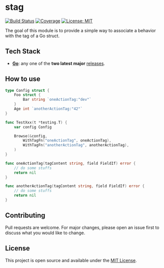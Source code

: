 # stag

[![Build Status](https://github.com/SylvainDumas/stag/workflows/ci/badge.svg)](https://github.com/SylvainDumas/stag/actions?query=workflow%3Aci+branch%3Amain)
[![Coverage](https://sonarcloud.io/api/project_badges/measure?project=github%3A632996387&metric=coverage)](https://sonarcloud.io/summary/new_code?id=github%3A632996387)
[![License: MIT](https://img.shields.io/badge/License-MIT-yellow.svg)](https://opensource.org/licenses/MIT)

The goal of this module is to provide a simple way to associate a behavior with the tag of a Go struct.

## Tech Stack

- **[Go](https://go.dev/)**: any one of the **two latest major** [releases](https://golang.org/doc/devel/release#policy).

## How to use
```go
type Config struct {
	Foo struct {
		Bar string `oneActionTag:"dev"`
	}
	Age int `anotherActionTag:"42"`
}

func TestXxx(t *testing.T) {
	var config Config

	Browse(&config,
		WithTagFn("oneActionTag", oneActionTag),
		WithTagFn("anotherActionTag", anotherActionTag),
	)
}

func oneActionTag(tagContent string, field FieldIf) error {
	// do some stuffs
	return nil
}

func anotherActionTag(tagContent string, field FieldIf) error {
	// do some stuffs
	return nil
}
```

## Contributing
Pull requests are welcome. For major changes, please open an issue first to discuss what you would like to change.

## License
This project is open source and available under the [MIT License](LICENSE).
